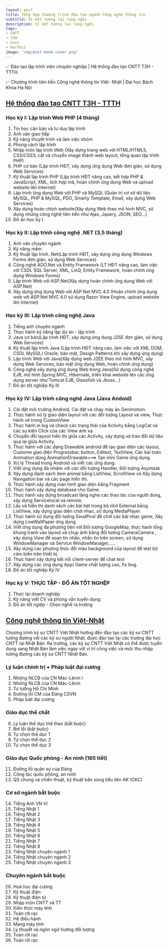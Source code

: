 ```yaml
---
layout: post
title: Tổng hợp Chương trình đào tạo ngành Công nghệ thông tin
subtitle: Vì một tương lai rạng ngời
description: Vì một tương lai rạng ngời
tags:
- CNTT
- T3H
- hust
- Perfect
image: "img/post-book-cover.png"
---
```


✅ Đào tạo lập trình viên chuyên nghiệp | Hệ thống đào tạo CNTT T3H - TTTH

✅ Chương trình tiên tiến Công nghệ thông tin Việt- Nhật | Đại học Bách Khoa Hà Nội



## [Hệ thống đào tạo CNTT T3H - TTTH](http://t3h.edu.vn)

### Học kỳ I: Lập trình Web PHP (4 tháng)
1.	Tin học căn bản và tư duy lập trình
2.	Anh văn giao tiếp
3.	Kỹ năng thuyết trình và làm việc nhóm
4.	Phong cách lập trình
5.	Nhập môn lập trình Web (Xây dựng trang web với HTML/HTML5, CSS/CSS3, cắt và chuyển image thành web layout, tổng quan lập trình PHP)
6.	PHP cơ bản (Lập trình HĐT, xây dựng ứng dụng Web đơn giản, sử dụng Web Services)
7.	Kỹ thuật lập trình PHP (Lập trình HĐT nâng cao, kết hợp PHP & JavaScript, XML, tích hợp mã, hoàn chỉnh ứng dụng Web và upload website lên Internet)
8.	Lập trình ứng dụng Web với PHP và MySQL (Quản trị cơ sở dữ liệu MySQL, PHP & MySQL, PDO, Smarty Template, Email, xây dựng Web Services)
9.	Xây dựng hoàn chỉnh website(Xây dựng Web theo mô hình MVC, sử dụng những công nghệ tiên tiến như Ajax, Jquery, JSON, SEO…)
10.	Đồ án học kỳ I


### Học kỳ II: Lập trình công nghệ .NET (3,5 tháng)

1.	Anh văn chuyên ngành
2.	Kỹ năng mềm
3.	Kỹ thuật lập trình .Net(Lập trình HĐT, xây dựng ứng dụng Windows Forms đơn giản, sử dụng Web Services)
4.	Công nghệ ADO.Net và Entity Framework (LT HĐT nâng cao, làm việc với CSDL SQL Server, XML, LinQ, Entity Framework, hoàn chỉnh ứng dụng Windows Forms)
5.	Lập trình Web với ASP.Net(Xây dựng hoàn chỉnh ứng dụng Web với ASP.Net)
6.	Xây dựng ứng dụng Web với ASP.Net MVC 4.0 (Hoàn chỉnh ứng dụng web với ASP.Net MVC 4.0 sử dụng Razor View Engine, upload website lên Internet)


### Học kỳ III: Lập trình công nghệ Java

1.	Tiếng anh chuyên ngành
2.	Thực hành kỹ năng lập dự án - lập trình
3.	Java cơ bản(Lập trình HĐT, xây dựng ứng dụng J2SE đơn giản, sử dụng Web Services)
4.	Kỹ thuật lập trình Java (Lập trình HĐT nâng cao, làm việc với XML DOM, CSDL MySQL/ Oracle, bảo mật, Design Patterns khi xây dựng ứng dụng)
5.	Lập trình Web với Java(Xây dựng web J2EE theo mô hình MVC, xây dựng Web Services, bảo mật ứng dụng Web, hoàn chỉnh ứng dụng)
6.	Công nghệ xây dựng ứng dụng Web trong Java(Sử dụng công nghệ EJB, mô hình Spring MVC, Hibernate, triển khai website lên các ứng dụng server như Tomcat EJB, Glassfish và Jboss…)
7.	Đồ án tốt nghiệp Kỳ III

### Học kỳ IV: Lập trình công nghệ Java (Java Andoid)

1.	Cài đặt môi trường Android, Cài đặt và chạy máy ảo Genimotion.
2. Thực hành xử lý giao diện layout với các đối tượng Layout và view, Thực hành vẽ trong CustomView
3. Thực hành in log và check các trạng thái của Activity bằng LogCat và các sự kiện Click của các View ánh xạ
4. Chuyển đổi layout hiển thị giữa các Activity, xây dựng và trao đổi dữ liệu qua lại giữa Activity.
5. Thực hành với các dạng Drawable android để tạo giao diện các layout, Custome giao diện Progressbar, button, Editext, TextView, Các bài toán Animation dùng AnimationDrawable===> Tạo mini Game ứng dụng.
6. Xử lý Thread trong Android và viết các ứng dụng.
7. Viết ứng dụng đa nhiệm với các đối tượng Handler, Đối tượng Asyntask
8. Xây dựng danh sách item animal bằng ListView, ScrollView và Xây dựng Navigation bar và các page hiển thị.
9. Thực hành xây dựng màn hình giao diện bằng Fragment
10. Thực hành xây dựng database cho Game.
11. Thực hành xây dựng broadcast lắng nghe các thao tác của người dùng, xây dựng Servicelocal và remote.
12. Lấy và hiển thị danh sách các bài hát trong bộ nhớ External bằng ListView, xây dựng giao diện chơi nhạc, sử dụng MediaPlayer.
13. Thực hành sử dụng đối tượng SoudPool để chơi các bài nhạc game, Xây dựng LiveWallPaper ứng dụng
14. Viết ứng dụng đa phương tiện với Đối tượng GoogleMap, thực hành lồng khung tranh vào layout và chụp ảnh bằng đối tượng CameraCamera , xây dựng View để soạn tin nhắn, nhắn tin trên screen, sử dụng WindowManager và Service WindowManager,.....
15. Xây dựng các phương thức đổi màu background của layout để test bộ cảm biến trên thiết bị.
16. Thực hành xây dựng kết nối client-server để chat text
17. Xây dựng các ứng dụng App/ Game chất lượng cao, fix bug.
18.  Đồ án tốt nghiệp Kỳ IV

### Học kỳ V: THỰC TẬP - ĐỒ ÁN TỐT NGHỆP

1. Thực tại doanh nghiệp
2. Kỹ năng viết CV và phỏng vấn tuyển dụng
3. Đồ án tốt ngiệp - Chọn nghề ra trường


## [Công nghệ thông tin Việt-Nhật](https://ts.hust.edu.vn/nganh-dao-tao/cong-nghe-thong-tin-viet-nhat)

Chương trình kỹ sư CNTT Việt Nhật hướng đến đào tạo các kỹ sư CNTT tương đương với các kỹ sư người Nhật, được đào tạo tại các trường đại học CNTT tại Nhật Bản. Ra trường, các kỹ sư CNTT Việt Nhật có thể được tuyển dụng sang Nhật Bản làm việc ngay với vị trí công việc và mức thu nhập tương đương các kỹ sư CNTT Nhật Bản.

### Lý luận chính trị + Pháp luật đại cương
1.	Những NLCB của CN Mác-Lênin I
2.	Những NLCB của CN Mác-Lênin
3.	Tư tưởng Hồ Chí Minh
4.	Đường lối CM của Đảng CSVN
5.	Pháp luật đại cương
### Giáo dục thể chất
6.	Lý luận thể dục thể thao (bắt buộc)
7.	Bơi lội (bắt buộc)
8.	Tự chọn thể dục 1
9.	Tự chọn thể dục 2
10.	Tự chọn thể dục 3
### Giáo dục Quốc phòng - An ninh (165 tiết)
11.	Đường lối quân sự của Đảng
12.	Công tác quốc phòng, an ninh
13.	QS chung và chiến thuật, kỹ thuật bắn súng tiểu liên AK (CKC)
### Cơ sở ngành bắt buộc
14.	Tiếng Anh VN VI
15.	Tiếng Nhật 1
16.	Tiếng Nhật 2
17.	Tiếng Nhật 3
18.	Tiếng Nhật 4
19.	Tiếng Nhật 5
20.	Tiếng Nhật 6
21.	Tiếng Nhật 7
22.	Tiếng Nhật 8
23.	Tiếng Nhật chuyên ngành 1
24.	Tiếng Nhật chuyên ngành 2
25.	Tiếng Nhật chuyên ngành 3
### Chuyên ngành bắt buộc
26.	Hoá học đại cương
27.	Kỹ thuật điện
28.	Kỹ thuật điện tử
29.	Nhập môn CNTT và TT
30.	Kiến thức máy tính
31.	Toán rời rạc
32.	Hệ điều hành
33.	Mạng máy tính
34.	Lý thuyết và ngôn ngữ hướng đối tượng
35.	Toán rời rạc
36.	Toán rời rạc














